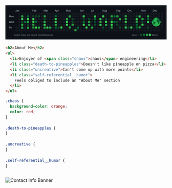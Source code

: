 <!-- Custom "Hello, World!" Banner (Made with Canva) -->
<img src="hello-world-banner.png" alt="'Hello, World!' Banner">

```html
<h2>About Me</h2>
<ul>
  <li>Enjoyer of <span class="chaos">chaos</span> engineering</li>
  <li class="death-to-pineapples">Doesn't like pineapple on pizza</li>
  <li class="uncreative">Can't come up with more points</li>
  <li class="self-referential__humor">
    Feels obliged to include an "About Me" section
  </li>
</ul>
```

<link rel="stylesheet" href="https://cdn.jsdelivr.net/gh/devicons/devicon@v2.15.1/devicon.min.css">

<body>
<i class="devicon-html5-plain-wordmark colored"></i>
</body>

<!-- CSS code explaining more specifics, adding "flavour" and "styling" to simple and bland HTML stuff from top
style classes from above html!!! -->

```css
.chaos {
  background-color: orange;
  color: red;
}

.death-to-pineapples {
}

.uncreative {
}

.self-referential__humor {
}
```

```js

```

<!-- Custom Contact Info Banner (Made with Canva) -->
<img src="" alt="Contact Info Banner">

<!-- todo:
 - move span styling to css section?? use <style> and <script> or "separate files"???
 - add doctype short form so its "valid" html?? "!..." so like
condensed with the side chevron arrows
 - add <link>s to css and js sections, -->

<!-- ## **`About Me`** -->

<!-- look to external css? -->

<!-- https://camo.githubusercontent.com/49fbb99f92674cc6825349b154b65aaf4064aec465d61e8e1f9fb99da3d922a1/68747470733a2f2f696d672e736869656c64732e696f2f62616467652f68746d6c352d2532334533344632362e7376673f7374796c653d666f722d7468652d6261646765266c6f676f3d68746d6c35266c6f676f436f6c6f723d7768697465 -->

<!-- Chaos engineering, custom gifs, open source contributer, professional yak shaver, cloud tech  -->

<!-- 1. About me (HTML)
1. Tech stack (CSS)
2. Learning Queue (JavaScript?)
4. Contact info (github activity overview design?) -->

<!-- incorporate github activity overview axes somehow -->

<!--
**aaren-aras/aaren-aras** is a ✨ _special_ ✨ repository because its `README.md` (this file) appears on your GitHub profile.
Here are some ideas to get you started:

- 🔭 I’m currently working on ...
- 🌱 I’m currently learning ...
- 👯 I’m looking to collaborate on ..
- 🤔 I’m looking for help with ...
- 💬 Ask me about ...
- 📫 How to reach me: ...
- 😄 Pronouns: ...
- ⚡ Fun fact: ...
-->
